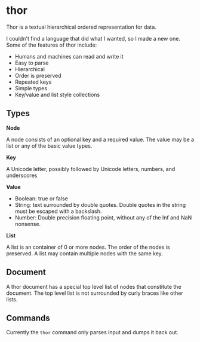 thor
====

Thor is a textual hierarchical ordered representation for data.

I couldn't find a language that did what I wanted, so I made a new one.  Some of the
features of thor include:

* Humans and machines can read and write it
* Easy to parse
* Hierarchical
* Order is preserved
* Repeated keys
* Simple types
* Key/value and list style collections

Types
-----

**Node**

A node consists of an optional key and a required value.  The value may be a
list or any of the basic value types.

**Key**

A Unicode letter, possibly followed by Unicode letters, numbers, and underscores

**Value**

* Boolean: true or false
* String: text surrounded by double quotes.
  Double quotes in the string must be escaped with a backslash.
* Number: Double precision floating point, without any of the Inf and NaN nonsense.

**List**

A list is an container of 0 or more nodes.  The order of the nodes is
preserved.  A list may contain multiple nodes with the same key.

Document
--------

A thor document has a special top level list of nodes that constitute the
document.  The top level list is not surrounded by curly braces like other
lists.

Commands
--------

Currently the `thor` command only parses input and dumps it back out.
